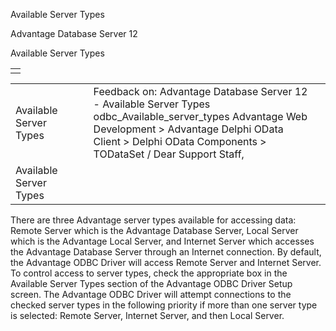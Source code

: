 Available Server Types




Advantage Database Server 12  

Available Server Types

|  |
| --- |
|  |

|  |  |  |  |  |
| --- | --- | --- | --- | --- |
| Available Server Types |  |  | Feedback on: Advantage Database Server 12 - Available Server Types odbc\_Available\_server\_types Advantage Web Development > Advantage Delphi OData Client > Delphi OData Components > TODataSet / Dear Support Staff, |  |
| Available Server Types |  |  |  |  |

There are three Advantage server types available for accessing data: Remote Server which is the Advantage Database Server, Local Server which is the Advantage Local Server, and Internet Server which accesses the Advantage Database Server through an Internet connection. By default, the Advantage ODBC Driver will access Remote Server and Internet Server. To control access to server types, check the appropriate box in the Available Server Types section of the Advantage ODBC Driver Setup screen. The Advantage ODBC Driver will attempt connections to the checked server types in the following priority if more than one server type is selected: Remote Server, Internet Server, and then Local Server.